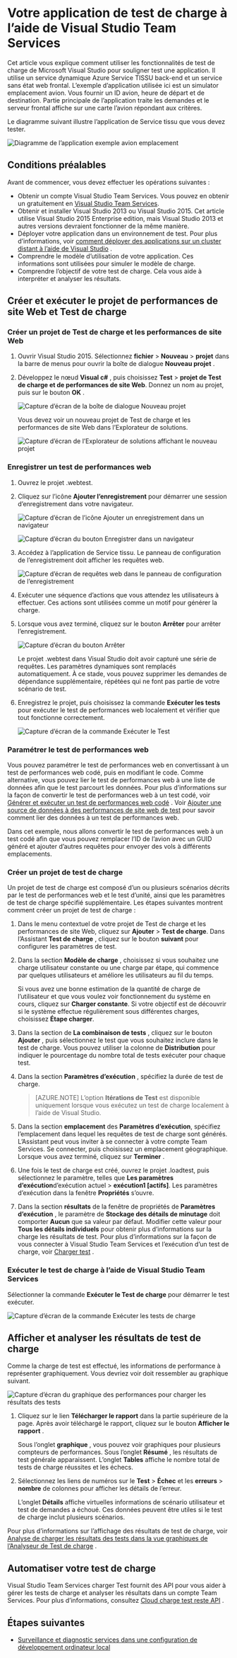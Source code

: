 <properties
    pageTitle="Votre application de test de charge à l’aide de Visual Studio Team Services | Microsoft Azure"
    description="Découvrez comment souligner test de vos applications Azure Service tissu à l’aide de Visual Studio Team Services."
    services="service-fabric"
    documentationCenter="na"
    authors="cawams"
    manager="timlt"
    editor="" />

<tags
    ms.service="multiple"
    ms.devlang="dotnet"
    ms.topic="article"
    ms.tgt_pltfrm="na"
    ms.workload="multiple"
    ms.date="07/29/2016"
    ms.author="cawa" />

# <a name="load-test-your-application-by-using-visual-studio-team-services"></a>Votre application de test de charge à l’aide de Visual Studio Team Services

Cet article vous explique comment utiliser les fonctionnalités de test de charge de Microsoft Visual Studio pour souligner test une application. Il utilise un service dynamique Azure Service TISSU back-end et un service sans état web frontal. L’exemple d’application utilisée ici est un simulator emplacement avion. Vous fournir un ID avion, heure de départ et de destination. Partie principale de l’application traite les demandes et le serveur frontal affiche sur une carte l’avion répondant aux critères.

Le diagramme suivant illustre l’application de Service tissu que vous devez tester.

![Diagramme de l’application exemple avion emplacement][0]

## <a name="prerequisites"></a>Conditions préalables
Avant de commencer, vous devez effectuer les opérations suivantes :

- Obtenir un compte Visual Studio Team Services. Vous pouvez en obtenir un gratuitement en [Visual Studio Team Services](https://www.visualstudio.com).
- Obtenir et installer Visual Studio 2013 ou Visual Studio 2015. Cet article utilise Visual Studio 2015 Enterprise edition, mais Visual Studio 2013 et autres versions devraient fonctionner de la même manière.
- Déployer votre application dans un environnement de test. Pour plus d’informations, voir [comment déployer des applications sur un cluster distant à l’aide de Visual Studio](service-fabric-publish-app-remote-cluster.md) .
- Comprendre le modèle d’utilisation de votre application. Ces informations sont utilisées pour simuler le modèle de charge.
- Comprendre l’objectif de votre test de charge. Cela vous aide à interpréter et analyser les résultats.

## <a name="create-and-run-the-web-performance-and-load-test-project"></a>Créer et exécuter le projet de performances de site Web et Test de charge

### <a name="create-a-web-performance-and-load-test-project"></a>Créer un projet de Test de charge et les performances de site Web

1. Ouvrir Visual Studio 2015. Sélectionnez **fichier** > **Nouveau** > **projet** dans la barre de menus pour ouvrir la boîte de dialogue **Nouveau projet** .

2. Développez le nœud **Visual c#** , puis choisissez **Test** > **projet de Test de charge et de performances de site Web**. Donnez un nom au projet, puis sur le bouton **OK** .

    ![Capture d’écran de la boîte de dialogue Nouveau projet][1]

    Vous devez voir un nouveau projet de Test de charge et les performances de site Web dans l’Explorateur de solutions.

    ![Capture d’écran de l’Explorateur de solutions affichant le nouveau projet][2]

### <a name="record-a-web-performance-test"></a>Enregistrer un test de performances web

1. Ouvrez le projet .webtest.

2. Cliquez sur l’icône **Ajouter l’enregistrement** pour démarrer une session d’enregistrement dans votre navigateur.

    ![Capture d’écran de l’icône Ajouter un enregistrement dans un navigateur][3]

    ![Capture d’écran du bouton Enregistrer dans un navigateur][4]

3. Accédez à l’application de Service tissu. Le panneau de configuration de l’enregistrement doit afficher les requêtes web.

    ![Capture d’écran de requêtes web dans le panneau de configuration de l’enregistrement][5]

4. Exécuter une séquence d’actions que vous attendez les utilisateurs à effectuer. Ces actions sont utilisées comme un motif pour générer la charge.

5. Lorsque vous avez terminé, cliquez sur le bouton **Arrêter** pour arrêter l’enregistrement.

    ![Capture d’écran du bouton Arrêter][6]

    Le projet .webtest dans Visual Studio doit avoir capturé une série de requêtes. Les paramètres dynamiques sont remplacés automatiquement. À ce stade, vous pouvez supprimer les demandes de dépendance supplémentaire, répétées qui ne font pas partie de votre scénario de test.

6. Enregistrez le projet, puis choisissez la commande **Exécuter les tests** pour exécuter le test de performances web localement et vérifier que tout fonctionne correctement.

    ![Capture d’écran de la commande Exécuter le Test][7]

### <a name="parameterize-the-web-performance-test"></a>Paramétrer le test de performances web

Vous pouvez paramétrer le test de performances web en convertissant à un test de performances web codé, puis en modifiant le code. Comme alternative, vous pouvez lier le test de performances web à une liste de données afin que le test parcourt les données. Pour plus d’informations sur la façon de convertir le test de performances web à un test codé, voir [Générer et exécuter un test de performances web codé](https://msdn.microsoft.com/library/ms182552.aspx) . Voir [Ajouter une source de données à des performances de site web de test](https://msdn.microsoft.com/library/ms243142.aspx) pour savoir comment lier des données à un test de performances web.

Dans cet exemple, nous allons convertir le test de performances web à un test codé afin que vous pouvez remplacer l’ID de l’avion avec un GUID généré et ajouter d’autres requêtes pour envoyer des vols à différents emplacements.

### <a name="create-a-load-test-project"></a>Créer un projet de test de charge

Un projet de test de charge est composé d’un ou plusieurs scénarios décrits par le test de performances web et le test d’unité, ainsi que les paramètres de test de charge spécifié supplémentaire. Les étapes suivantes montrent comment créer un projet de test de charge :

1. Dans le menu contextuel de votre projet de Test de charge et les performances de site Web, cliquez sur **Ajouter** > **Test de charge**. Dans l’Assistant **Test de charge** , cliquez sur le bouton **suivant** pour configurer les paramètres de test.

2. Dans la section **Modèle de charge** , choisissez si vous souhaitez une charge utilisateur constante ou une charge par étape, qui commence par quelques utilisateurs et améliore les utilisateurs au fil du temps.

    Si vous avez une bonne estimation de la quantité de charge de l’utilisateur et que vous voulez voir fonctionnement du système en cours, cliquez sur **Charger constante**. Si votre objectif est de découvrir si le système effectue régulièrement sous différentes charges, choisissez **Étape charger**.

3. Dans la section de **La combinaison de tests** , cliquez sur le bouton **Ajouter** , puis sélectionnez le test que vous souhaitez inclure dans le test de charge. Vous pouvez utiliser la colonne de **Distribution** pour indiquer le pourcentage du nombre total de tests exécuter pour chaque test.

4. Dans la section **Paramètres d’exécution** , spécifiez la durée de test de charge.

    >[AZURE.NOTE] L’option **Itérations de Test** est disponible uniquement lorsque vous exécutez un test de charge localement à l’aide de Visual Studio.

5. Dans la section **emplacement** des **Paramètres d’exécution**, spécifiez l’emplacement dans lequel les requêtes de test de charge sont générés. L’Assistant peut vous inviter à se connecter à votre compte Team Services. Se connecter, puis choisissez un emplacement géographique. Lorsque vous avez terminé, cliquez sur **Terminer** .

6. Une fois le test de charge est créé, ouvrez le projet .loadtest, puis sélectionnez le paramètre, telles que **Les paramètres d’exécution**d’exécution actuel > **exécution1 [actifs]**. Les paramètres d’exécution dans la fenêtre **Propriétés** s’ouvre.

7. Dans la section **résultats** de la fenêtre de propriétés de **Paramètres d’exécution** , le paramètre de **Stockage des détails de minutage** doit comporter **Aucun** que sa valeur par défaut. Modifier cette valeur pour **Tous les détails individuels** pour obtenir plus d’informations sur la charge les résultats de test. Pour plus d’informations sur la façon de vous connecter à Visual Studio Team Services et l’exécution d’un test de charge, voir [Charger test](https://www.visualstudio.com/load-testing.aspx) .

### <a name="run-the-load-test-by-using-visual-studio-team-services"></a>Exécuter le test de charge à l’aide de Visual Studio Team Services

Sélectionner la commande **Exécuter le Test de charge** pour démarrer le test exécuter.

![Capture d’écran de la commande Exécuter les tests de charge][8]

## <a name="view-and-analyze-the-load-test-results"></a>Afficher et analyser les résultats de test de charge

Comme la charge de test est effectué, les informations de performance à représenter graphiquement. Vous devriez voir doit ressembler au graphique suivant.

![Capture d’écran du graphique des performances pour charger les résultats des tests][9]

1. Cliquez sur le lien **Télécharger le rapport** dans la partie supérieure de la page. Après avoir téléchargé le rapport, cliquez sur le bouton **Afficher le rapport** .

    Sous l’onglet **graphique** , vous pouvez voir graphiques pour plusieurs compteurs de performances. Sous l’onglet **Résumé** , les résultats de test générale apparaissent. L’onglet **Tables** affiche le nombre total de tests de charge réussites et les échecs.

2. Sélectionnez les liens de numéros sur le **Test** > **Échec** et les **erreurs** > **nombre** de colonnes pour afficher les détails de l’erreur.

    L’onglet **Détails** affiche virtuelles informations de scénario utilisateur et test de demandes a échoué. Ces données peuvent être utiles si le test de charge inclut plusieurs scénarios.

Pour plus d’informations sur l’affichage des résultats de test de charge, voir [Analyse de charger les résultats des tests dans la vue graphiques de l’Analyseur de Test de charge](https://www.visualstudio.com/load-testing.aspx) .

## <a name="automate-your-load-test"></a>Automatiser votre test de charge

Visual Studio Team Services charger Test fournit des API pour vous aider à gérer les tests de charge et analyser les résultats dans un compte Team Services. Pour plus d’informations, consultez [Cloud charge test reste API](http://blogs.msdn.com/b/visualstudioalm/archive/2014/11/03/cloud-load-testing-rest-apis-are-here.aspx) .

## <a name="next-steps"></a>Étapes suivantes
- [Surveillance et diagnostic services dans une configuration de développement ordinateur local](service-fabric-diagnostics-how-to-monitor-and-diagnose-services-locally.md)

[0]: ./media/service-fabric-vso-load-test/OverviewDiagram.png
[1]: ./media/service-fabric-vso-load-test/NewProjectDialog.png
[2]: ./media/service-fabric-vso-load-test/Project.png
[3]: ./media/service-fabric-vso-load-test/AddRecording.png
[4]: ./media/service-fabric-vso-load-test/AddRecording2.png
[5]: ./media/service-fabric-vso-load-test/ActionSequence.png
[6]: ./media/service-fabric-vso-load-test/StopRecording.png
[7]: ./media/service-fabric-vso-load-test/RunTest.png
[8]: ./media/service-fabric-vso-load-test/RunTest2.png
[9]: ./media/service-fabric-vso-load-test/Graph.png
